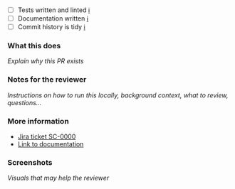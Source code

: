 - [ ] Tests written and linted [ℹ︎](https://github.com/snyk/general/wiki/Tests)
- [ ] Documentation written [ℹ︎](https://github.com/snyk/general/wiki/Documentation)
- [ ] Commit history is tidy [ℹ︎](https://github.com/snyk/general/wiki/Git)

### What this does

_Explain why this PR exists_

### Notes for the reviewer

_Instructions on how to run this locally, background context, what to review, questions…_

### More information

- [Jira ticket SC-0000](https://snyksec.atlassian.net/browse/SC-0000)
- [Link to documentation](https://github.com/Snyk/registry/wiki/)

### Screenshots

_Visuals that may help the reviewer_
